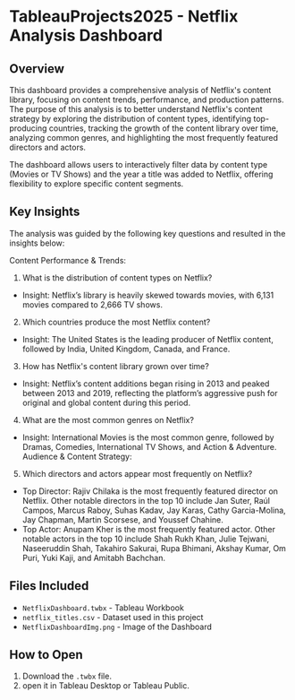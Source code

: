 # TableauProjects2025 - Netflix Analysis Dashboard

## Overview
This dashboard provides a comprehensive analysis of Netflix's content library, focusing on content trends, performance, and production patterns. The purpose of this analysis is to better understand Netflix's content strategy by exploring the distribution of content types, identifying top-producing countries, tracking the growth of the content library over time, analyzing common genres, and highlighting the most frequently featured directors and actors.

The dashboard allows users to interactively filter data by content type (Movies or TV Shows) and the year a title was added to Netflix, offering flexibility to explore specific content segments.

## Key Insights
The analysis was guided by the following key questions and resulted in the insights below:

Content Performance & Trends:
1. What is the distribution of content types on Netflix?
- Insight: Netflix’s library is heavily skewed towards movies, with 6,131 movies compared to 2,666 TV shows.
2. Which countries produce the most Netflix content?
- Insight: The United States is the leading producer of Netflix content, followed by India, United Kingdom, Canada, and France.
3. How has Netflix's content library grown over time?
- Insight: Netflix’s content additions began rising in 2013 and peaked between 2013 and 2019, reflecting the platform’s aggressive push for original and global content during this period.
4. What are the most common genres on Netflix?
- Insight: International Movies is the most common genre, followed by Dramas, Comedies, International TV Shows, and Action & Adventure.
Audience & Content Strategy:
5. Which directors and actors appear most frequently on Netflix?
- Top Director: Rajiv Chilaka is the most frequently featured director on Netflix. Other notable directors in the top 10 include Jan Suter, Raúl Campos, Marcus Raboy, Suhas Kadav, Jay Karas, Cathy Garcia-Molina, Jay Chapman, Martin Scorsese, and Youssef Chahine.
- Top Actor: Anupam Kher is the most frequently featured actor. Other notable actors in the top 10 include Shah Rukh Khan, Julie Tejwani, Naseeruddin Shah, Takahiro Sakurai, Rupa Bhimani, Akshay Kumar, Om Puri, Yuki Kaji, and Amitabh Bachchan.

## Files Included
- `NetflixDashboard.twbx` - Tableau Workbook
- `netflix_titles.csv` - Dataset used in this project
- `NetflixDashboardImg.png` - Image of the Dashboard

## How to Open
1. Download the `.twbx` file.
2. open it in Tableau Desktop or Tableau Public.
